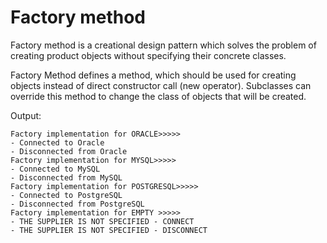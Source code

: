 # Factory method

Factory method is a creational design pattern which solves the problem of creating product objects without specifying their concrete classes.

Factory Method defines a method, which should be used for creating objects instead of direct constructor call (new operator). Subclasses can override this method to change the class of objects that will be created.

Output:

```
Factory implementation for ORACLE>>>>>
- Connected to Oracle
- Disconnected from Oracle
Factory implementation for MYSQL>>>>>
- Connected to MySQL
- Disconnected from MySQL
Factory implementation for POSTGRESQL>>>>>
- Connected to PostgreSQL
- Disconnected from PostgreSQL
Factory implementation for EMPTY >>>>>
- THE SUPPLIER IS NOT SPECIFIED - CONNECT
- THE SUPPLIER IS NOT SPECIFIED - DISCONNECT
```